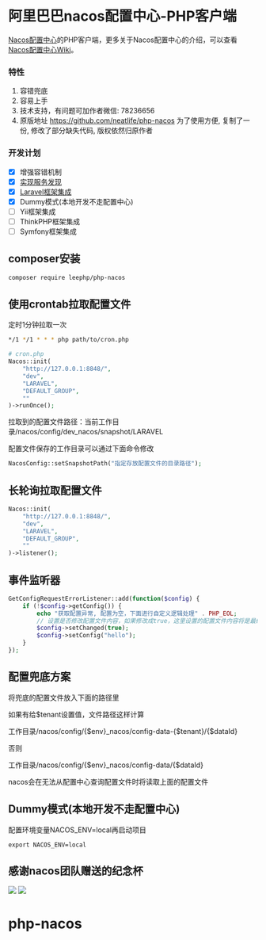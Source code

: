 # 阿里巴巴nacos配置中心-PHP客户端

[Nacos配置中心](https://github.com/alibaba/nacos)的PHP客户端，更多关于Nacos配置中心的介绍，可以查看[Nacos配置中心Wiki](https://github.com/alibaba/nacos/wiki)。

### 特性

1. 容错兜底
2. 容易上手
3. 技术支持，有问题可加作者微信: 78236656
4. 原版地址 https://github.com/neatlife/php-nacos 为了使用方便, 复制了一份, 修改了部分缺失代码, 版权依然归原作者

### 开发计划

- [x] 增强容错机制
- [x] [实现服务发现](NAMING.md)
- [x] [Laravel框架集成](https://juejin.im/post/5ccf645b6fb9a032435dba16)
- [x] Dummy模式(本地开发不走配置中心)
- [ ] Yii框架集成
- [ ] ThinkPHP框架集成
- [ ] Symfony框架集成

## composer安装

``` bash
composer require leephp/php-nacos
```

## 使用crontab拉取配置文件

定时1分钟拉取一次

```bash
*/1 */1 * * * php path/to/cron.php
```

```php
# cron.php
Nacos::init(
    "http://127.0.0.1:8848/",
    "dev",
    "LARAVEL",
    "DEFAULT_GROUP",
    ""
)->runOnce();
```

拉取到的配置文件路径：当前工作目录/nacos/config/dev_nacos/snapshot/LARAVEL

配置文件保存的工作目录可以通过下面命令修改

```php
NacosConfig::setSnapshotPath("指定存放配置文件的目录路径");
```

## 长轮询拉取配置文件

```php
Nacos::init(
    "http://127.0.0.1:8848/",
    "dev",
    "LARAVEL",
    "DEFAULT_GROUP",
    ""
)->listener();
```

## 事件监听器

```php
GetConfigRequestErrorListener::add(function($config) {
    if (!$config->getConfig()) {
        echo "获取配置异常, 配置为空，下面进行自定义逻辑处理" . PHP_EOL;
        // 设置是否修改配置文件内容，如果修改成true，这里设置的配置文件内容将是最终获取到的配置文件
        $config->setChanged(true);
        $config->setConfig("hello");
    }
});
```

## 配置兜底方案

将兜底的配置文件放入下面的路径里

如果有给$tenant设置值，文件路径这样计算

工作目录/nacos/config/{$env}_nacos/config-data-{$tenant}/{$dataId}

否则

工作目录/nacos/config/{$env}_nacos/config-data/{$dataId}

nacos会在无法从配置中心查询配置文件时将读取上面的配置文件

## Dummy模式(本地开发不走配置中心)

配置环境变量NACOS_ENV=local再启动项目

```shell
export NACOS_ENV=local
```

## 感谢nacos团队赠送的纪念杯

![](docs/img/nacos-mug-1.jpg)
![](docs/img/nacos-mug-2.jpg)
# php-nacos
